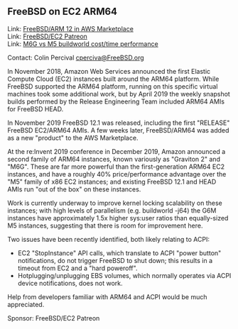 ## FreeBSD on EC2 ARM64 ##

Link:	 [FreeBSD/ARM 12 in AWS Marketplace](https://aws.amazon.com/marketplace/pp/B081NF7BY7)  
Link:	 [FreeBSD/EC2 Patreon](https://www.patreon.com/cperciva)  
Link:  [M6G vs M5 buildworld cost/time performance](https://twitter.com/cperciva/status/1206688489518985216)

Contact: Colin Percival <cperciva@FreeBSD.org>

In November 2018, Amazon Web Services announced the first Elastic
Compute Cloud (EC2) instances built around the ARM64 platform.
While FreeBSD supported the ARM64 platform, running on this specific
virtual machines took some additional work, but by April 2019 the
weekly snapshot builds performed by the Release Engineering Team
included ARM64 AMIs for FreeBSD HEAD.

In November 2019 FreeBSD 12.1 was released, including the first
"RELEASE" FreeBSD EC2/ARM64 AMIs.  A few weeks later, FreeBSD/ARM64
was added as a new "product" to the AWS Marketplace.

At the re:Invent 2019 conference in December 2019, Amazon announced
a second family of ARM64 instances, known variously as "Graviton 2"
and "M6G".  These are far more powerful than the first-generation
ARM64 EC2 instances, and have a roughly 40% price/performance advantage
over the "M5" family of x86 EC2 instances; and existing FreeBSD 12.1
and HEAD AMIs run "out of the box" on these instances.

Work is currently underway to improve kernel locking scalability on
these instances; with high levels of parallelism (e.g. buildworld -j64)
the G6M instances have approximately 1.5x higher sys:user ratios than
equally-sized M5 instances, suggesting that there is room for improvement
here.

Two issues have been recently identified, both likely relating to ACPI:

  * EC2 "StopInstance" API calls, which translate to ACPI "power button"
  notifications, do not trigger FreeBSD to shut down; this results in a
  timeout from EC2 and a "hard poweroff".
  * Hotplugging/unplugging EBS volumes, which normally operates via ACPI
  device notifications, does not work.

Help from developers familiar with ARM64 and ACPI would be much
appreciated.

Sponsor: FreeBSD/EC2 Patreon
